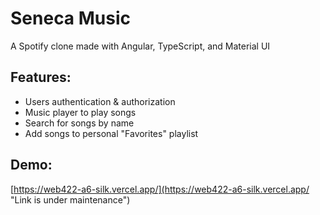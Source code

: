 # Seneca Music

A Spotify clone made with Angular, TypeScript, and Material UI 

## Features:

- Users authentication & authorization
- Music player to play songs
- Search for songs by name
- Add songs to personal "Favorites" playlist

## Demo:
[https://web422-a6-silk.vercel.app/](https://web422-a6-silk.vercel.app/ "Link is under maintenance")

